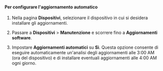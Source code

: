<!--author=SharS last changed: 9/17/15-->

#### Per configurare l'aggiornamento automatico

1. Nella pagina **Dispositivi**, selezionare il dispositivo in cui si desidera installare gli aggiornamenti.

2. Passare a **Dispositivi** > **Manutenzione** e scorrere fino a **Aggiornamenti software**.

3. Impostare **Aggiornamenti automatici** su **Sì**. Questa opzione consente di eseguire automaticamente un'analisi degli aggiornamenti alle 3:00 AM (ora del dispositivo) e di installare eventuali aggiornamenti alle 4:00 AM ogni giorno.

<!---HONumber=Oct15_HO3-->